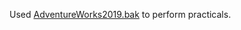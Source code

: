 Used [AdventureWorks2019.bak](https://github.com/Microsoft/sql-server-samples/releases/download/adventureworks/AdventureWorks2019.bak) to perform practicals.
